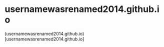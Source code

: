 usernamewasrenamed2014.github.io
================================
(usernamewasrenamed2014.github.io)[usernamewasrenamed2014.github.io]
